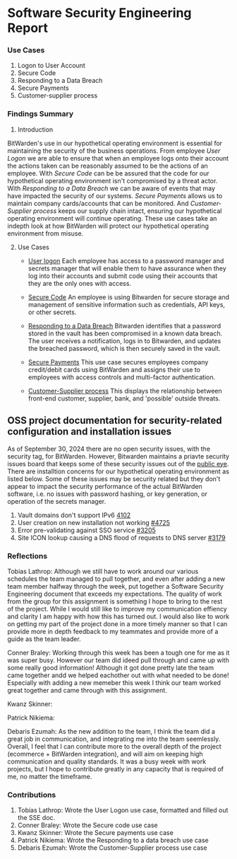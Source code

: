 # Software Security Engineering Report

### Use Cases

  1. Logon to User Account
  2. Secure Code
  3. Responding to a Data Breach
  4. Secure Payments
  5. Customer-supplier process

### Findings Summary

  1. Introduction

BitWarden's use in our hypothetical operating environment is essential for maintaining the security of the business operations. From employee *User Logon* we are able to ensure that when an employee logs onto their account the actions taken can be reasonably assumed to be the actions of an employee. With *Secure Code* can be be assured that the code for our hypothetical operating environment isn't compromised by a threat actor. With *Responding to a Data Breach* we can be aware of events that may have impacted the security of our systems. *Secure Payments* allows us to maintain company cards/accounts that can be monitored. And *Customer-Supplier process* keeps our supply chain intact, ensuring our hypothetical operating environment will continue operating. These use cases take an indepth look at how BitWarden will protect our hypothetical operating environment from misuse.

  2. Use Cases

     * [User logon](https://github.com/PatrickBN/CYBR8420_Team5/blob/main/Use%20case%20drafts/SSE%20User%20logon/Use%20case%20user%20logon%20Doc.md)
           Each employee has access to a password manager and secrets manager that will enable them to have assurance when they log into their accounts and submit code using their accounts that they are the only ones with access.
       
     * [Secure Code](https://github.com/PatrickBN/CYBR8420_Team5/blob/main/Use%20case%20drafts/SEE%20SecureCode/Secure%20code%20Doc.md)
           An employee is using Bitwarden for secure storage and management of sensitive information such as credentials, API keys, or other secrets.
     * [Responding to a Data Breach](https://github.com/PatrickBN/CYBR8420_Team5/blob/main/Use%20case%20drafts/SSE_Responding_to_a_Data_Breach_Alert/Use_Case_Doc.md)
           Bitwarden identifies that a password stored in the vault has been compromised in a known data breach. The user receives a notification, logs in to Bitwarden, and updates the breached password, which is then securely saved in the vault.
     * [Secure Payments](https://github.com/PatrickBN/CYBR8420_Team5/blob/main/Use%20case%20drafts/SSE%20Secure%20Payments/Secure%20Payments.md)
           This use case secures employees company credit/debit cards using BitWarden and assigns their use to employees with access controls and multi-factor authentication.
     * [Customer-Supplier process](https://github.com/PatrickBN/CYBR8420_Team5/blob/main/Use%20case%20drafts/SSE%20Customer%20Supplier/Customer_Supplier%20Doc.md) 
           This displays the relationship between front-end customer, supplier, bank, and 'possible' outside threats.
## OSS project documentation for security-related configuration and installation issues

  As of September 30, 2024 there are no open security issues, with the security tag, for BitWarden. However, Bitwarden maintains a priavte security issues board that keeps some of these security issues out of the [public eye](https://hackerone.com/bitwarden?type=team). There are installtion concerns for our hypothetical operating environment as listed below. Some of these issues may be security related but they don't appear to impact the security performance of the actual BitWarden software, i.e. no issues with password hashing, or key generation, or operation of the secrets manager.   

  1. Vault domains don't support IPv6 [4102](https://github.com/bitwarden/server/issues/4102)
  2. User creation on new installation not working [#4725](https://github.com/bitwarden/server/issues/4725)
  3. Error pre-validating against SSO service [#3205](https://github.com/bitwarden/server/issues/3205)
  4. Site ICON lookup causing a DNS flood of requests to DNS server [#3179](https://github.com/bitwarden/server/issues/3179)

### Reflections

Tobias Lathrop: Although we still have to work around our various schedules the team managed to pull together, and even after adding a new team member halfway through the week, put together a Software Security Engineering document that exceeds my expectations. The quality of work from the group for this assignment is something I hope to bring to the rest of the project. While I would still like to improve my communication effiency and clarity I am happy with how this has turned out. I would also like to work on getting my part of the project done in a more timely manner so that I can provide more in depth feedback to my teammates and provide more of a guide as the team leader.

Conner Braley: Working through this week has been a tough one for me as it was super busy. However our team did ideed pull through and came up with some really good information! Although it got done pretty late the team came together andd we helped eachother out with  what needed to be done! Especially with adding a new memeber this week I think our team worked great together and came through with this assignment.

Kwanz Skinner:

Patrick Nikiema:

Debaris Ezumah: As the new addition to the team, I think the team did a great job in communication, and integrating me into the team seemlessly. Overall, I feel that I can contribute more to the overall depth of the project (ecommerce + BitWarden integration), and will aim on keeping high communication and quality standards. It was a busy week with work projects, but I hope to contribute greatly in any capacity that is required of me, no matter the timeframe.

### Contributions

  1. Tobias Lathrop: Wrote the User Logon use case, formatted and filled out the SSE doc.
  2. Conner Braley: Wrote the Secure code use case
  3. Kwanz Skinner: Wrote the Secure payments use case
  4. Patrick Nikiema: Wrote the Responding to a data breach use case
  5. Debaris Ezumah: Wrote the Customer-Supplier process use case
